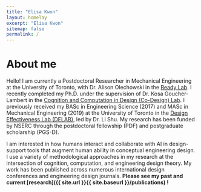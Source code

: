 ```yaml
---
title: "Elisa Kwon"
layout: homelay
excerpt: "Elisa Kwon"
sitemap: false
permalink: /
---
```

# About me 

Hello! I am currently a Postdoctoral Researcher in Mechanical Engineering at the University of Toronto, with Dr. Alison Olechowski in the <a href="https://readylab.mie.utoronto.ca/" target="_blank">Ready Lab</a>. I recently completed my Ph.D. under the supervision of Dr. Kosa Goucher-Lambert in the <a href="http://codesign.berkeley.edu/" target="_blank">Cognition and Computation in Design (Co-Design) Lab</a>. I previously received my BASc in Engineering Science (2017) and MASc in Mechanical Engineering (2019) at the University of Toronto in the <a href="https://shulab.mie.utoronto.ca/" target="_blank">Design Effectiveness Lab (DELAB)</a>, led by Dr. Li Shu. My research has been funded by NSERC through the postdoctoral fellowship (PDF) and postgraduate scholarship (PGS-D).  

I am interested in how humans interact and collaborate with AI in design-support tools that augment human ability in conceptual engineering design. I use a variety of methodological approaches in my research at the intersection of cognition, computation, and engineering design theory. My work has been published across numerous international design conferences and engineering design journals. **Please see my past and current [research]({{ site.url }}{{ site.baseurl }}/publications) !**
